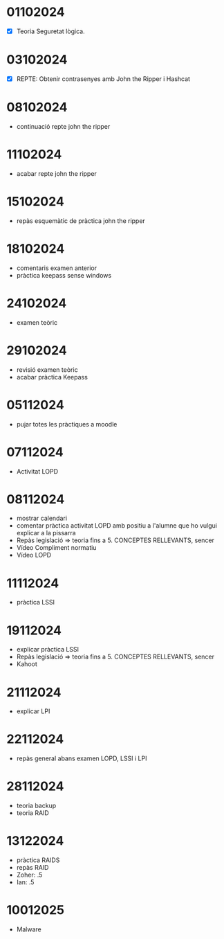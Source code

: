# 01102024

- [x] Teoria Seguretat lògica.

# 03102024

- [x] REPTE: Obtenir contrasenyes amb John the Ripper i Hashcat

# 08102024

- continuació repte john the ripper

# 11102024

- acabar repte john the ripper

# 15102024

- repàs esquemàtic de pràctica john the ripper

# 18102024

- comentaris examen anterior
- pràctica keepass sense windows

# 24102024

- examen teòric

# 29102024

- revisió examen teòric
- acabar pràctica Keepass

# 05112024

- pujar totes les pràctiques a moodle

# 07112024

- Activitat LOPD

# 08112024

- mostrar calendari
- comentar pràctica activitat LOPD amb positiu a l'alumne que ho vulgui explicar a la pissarra
- Repàs legislació => teoria fins a 5. CONCEPTES RELLEVANTS, sencer
- Vídeo Compliment normatiu
- Vídeo LOPD

# 11112024
- pràctica LSSI

# 19112024

- explicar pràctica LSSI
- Repàs legislació => teoria fins a 5. CONCEPTES RELLEVANTS, sencer
- Kahoot

# 21112024
- explicar LPI

# 22112024
- repàs general abans examen LOPD, LSSI i LPI


# 28112024
- teoria backup
- teoria RAID

# 13122024
- pràctica RAIDS
- repàs RAID
- Zoher: .5
- Ian: .5

# 10012025
- Malware